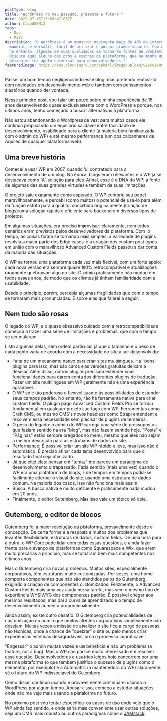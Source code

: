 ```yaml
---
postType: blog
title: "WordPress no meu passado, presente e futuro "
date: 2022-07-15T13:03:47.037Z
author: CloudSEN12
tags:
  - Dev
  - Misc
description: "O WordPress é um monstro: movimenta mais de 40% da internet
  mundial, é versátil, fácil de utilizar e possui grande suporte. Com o tempo,
  no entanto, algumas de suas qualidades se tornaram fontes de problemas.
  Discuto aqui alguns dos prós e contras da plataforma, que na minha opinião
  deixou de ter apelo universal para desenvolvedores."
featuredImage: https://res.cloudinary.com/ppkehl/image/upload/v1658149831/blog/WordPress-logotype-wmark_fhqj1c.jpg
---
```

Passei um bom tempo negligenciando esse blog, mas pretendo reativá-lo com novidades em desenvolvimento web e também com pensamentos aleatórios quando der vontade.

Nesse primeiro post, vou falar um pouco sobre minha experiência de 15 anos desenvolvendo quase exclusivamente com o WordPress e porque, nos últimos anos, tenho começado a buscar alternativas à plataforma.

Não estou abandonando o Wordpress de vez: para muitos casos ele continua propiciando um equilíbrio saudável entre facilidade de desenvolvimento, usabilidade para o cliente (a maioria bem familiarizada com o admin do WP) e até mesmo performance (um dos calcanhares de Aquiles de qualquer plataforma web).

## Uma breve história

Comecei a usar WP em 2007, quando fui contratado para o desenvolvimento de um blog. Na época, blogs eram relevantes e o WP já se destacava como “A” solução para eles. Afinal, esse é o DNA do WP: a fonte de algumas das suas grandes virtudes e também de suas limitações.

O projeto saiu exatamente como esperado. O WP cumpriu seu papel maravilhosamente, e percebi (como muitos) o potencial de usá-lo para além da função estrita para a qual foi concebido originalmente (criação de blogs):uma solução rápida e eficiente para backend em diversos tipos de projetos.

Em algumas situações, era preciso improvisar: claramente, nem todos cenários eram previstos pelos desenvolvedores da plataforma. Com  o tempo, as coisas foram se tornando mais simples: a variedade de plugins resolvia a maior parte dos Edge cases, e a criação dos custom post types em união com o maravilhoso Advanced Custom Fields passou a dar conta da maioria das situações.

O WP se tornou uma plataforma cada vez mais flexível, com um forte apelo: cada nova versão era sempre quase 100% retrocompatível e atualizações raramente quebravam algo no site. O admin praticamente não mudou em todos esses anos, de modo que os clientes já tinham familiaridade com a usabilidade.

Desde o princípio, porém, percebia algumas fragilidades que com o tempo se tornaram mais pronunciadas. É sobre elas que falarei a seguir.

## Nem tudo são rosas

O legado do WP, e o quase obsessivo cuidado com a retrocompatibilidade começou a trazer uma série de limitações e problemas, que com o tempo se acumularam.

Listo algumas delas, sem ordem particular, já que o tamanho e o peso de cada ponto varia de acordo com a necessidade do site a ser desenvolvido: 

* Falta de um mecanismo nativo para criar sites multilíngues. Há "bons" plugins para isso, mas são caros e as versões gratuitas deixam a desejar. Além disso, outros plugins precisam estender suas funcionalidades para darem conta dos diferentes plugins de tradução. Fazer um site multilingues em WP geralmente não é uma experiência agradável.
* O WP só é tão poderoso e flexível quanto às possibilidades de estender seus campos padrão. No entanto, não há ferramenta nativa para criar custom fields. O plugin pago Advanced Custom Fields Pro se tornou fundamental em qualquer projeto que faço com WP. Ferramentas como Craft CMS, ou mesmo CMS's novos headless como Strapi entendem e resolvem essa necessidade sem precisar de plugins de terceiros. 
* O peso do legado: o admin do WP carrega uma série de pressupostos que faziam sentido na era "blog", mas não fazem sentido hoje. "Posts" e "Páginas" estão sempre pregados no menu, mesmo que eles não sejam a melhor descrição para as estruturas de dados do site. 
* Performance: É possível criar um site WP rápido e leve, mas isso não é automático. É preciso afinar cada tema desenvolvido para que o resultado final seja otimizado.
* Já que citei eles: pensar em "temas" me parece um paradigma de desenvolvimento ultrapassado. Fazia sentido (mais uma vez) quando o WP era uma plataforma de blogs, e de tempos em tempos podia-se facilmente alternar o visual do site, usando uma estrutura de dados comum. Na maioria dos casos, isso não funciona mais assim. 
* Busca. A busca nativa é muito deficiente e praticamente nada mudou em 20 anos.
* Finalmente, o editor Gutemberg. Mas isso vale um tópico só dele.

## Gutemberg, o editor de blocos

Gutemberg foi a maior revolução da plataforma, provavelmente desde a concepção. De certa forma é a resposta a muitos dos problemas que levantei: flexibilidade, estruturas de dados, custom fields. De uma hora para a outra, o WP Core pode lidar com todas essas questões, e ainda fazer frente para o avanço de plataformas como Squarespace e Wix, que eram muito precárias a princípio, mas se tornaram bem mais competentes nos últimos anos.

Mas o Gutemberg cria novos problemas. Muitos sites, especialmente corporativos, têm estruturas muito customizadas. Por vezes, uma home comporta componentes que não são atendidos pelos do Gutemberg, exigindo a criação de componentes customizados. Felizmente, o Advanced Custom Fields mais uma vez ajuda nessa tarefa, mas sem o mesmo tipo de experiência WYSIWYG dos componentes padrão. É possível chegar aos mesmos resultados, mas daí a curva de aprendizado e o tempo de desenvolvimento aumenta proporcionalmente.

Ainda assim, existe outro desafio. O Gutemberg cria potencialidades de customização no admin que muitos clientes corporativos simplesmente não desejam. Muitas vezes a missão de atualizar o site fica a cargo de pessoas não técnicas, onde a chance de "quebrar" o site ou pelo menos criar experiências estéticas desagradáveis torna o processo impraticável.

"Engessar" o admin muitas vezes é um benefício e não um problema (a feature, not a bug). Mas o WP não parece muito interessado em resolver essa questão. Desenvolvedores e usuários leigos hoje concorrem por uma mesma plataforma (o que também justifica o sucesso de plugins como o elementor, por exemplo) e a Automattic (a mantenedora do WP) claramente vê o futuro do WP indissociável do Gutemberg.

Como disse, continuo usando e provavelmente continuarei usando o WordPress por algum tempo. Apesar disso, começo a estudar situações onde não me vejo mais usando a plataforma no futuro. 

No próximo post vou tentar especificar os casos de uso onde vejo que o WP ainda faz sentido, e onde seria mais conveniente usar outras soluções, seja um CMS mais robusto ou outros paradigmas como o [JAMstack](https://jamstack.org/).